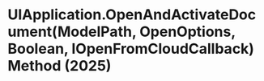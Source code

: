 # UIApplication.OpenAndActivateDocument(ModelPath, OpenOptions, Boolean, IOpenFromCloudCallback) Method (2025)

﻿